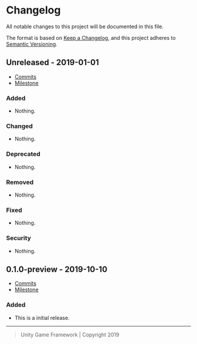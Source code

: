 # Changelog
All notable changes to this project will be documented in this file.

The format is based on [Keep a Changelog](https://keepachangelog.com/en/1.0.0/),
and this project adheres to [Semantic Versioning](https://semver.org/spec/v2.0.0.html).

## Unreleased - 2019-01-01
- [Commits](https://github.com/unity-game-framework/ugf-module-coroutines/compare/0.0.0...0.0.0)
- [Milestone](https://github.com/unity-game-framework/ugf-module-coroutines/milestone/0?closed=1)

### Added
- Nothing.

### Changed
- Nothing.

### Deprecated
- Nothing.

### Removed
- Nothing.

### Fixed
- Nothing.

### Security
- Nothing.

## 0.1.0-preview - 2019-10-10
- [Commits](https://github.com/unity-game-framework/ugf-module-coroutines/compare/b36632a...0.1.0-preview)
- [Milestone](https://github.com/unity-game-framework/ugf-module-coroutines/milestone/1?closed=1)

### Added
- This is a initial release.

---
> Unity Game Framework | Copyright 2019
